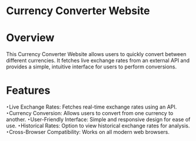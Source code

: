 # Currency Converter Website
# Overview
This Currency Converter Website allows users to quickly convert between different currencies. 
It fetches live exchange rates from an external API and provides a simple, intuitive interface for users to perform conversions.
# Features
‣Live Exchange Rates: Fetches real-time exchange rates using an API.
‣Currency Conversion: Allows users to convert from one currency to another.
‣User-Friendly Interface: Simple and responsive design for ease of use.
‣Historical Rates: Option to view historical exchange rates for analysis.
‣Cross-Browser Compatibility: Works on all modern web browsers.
